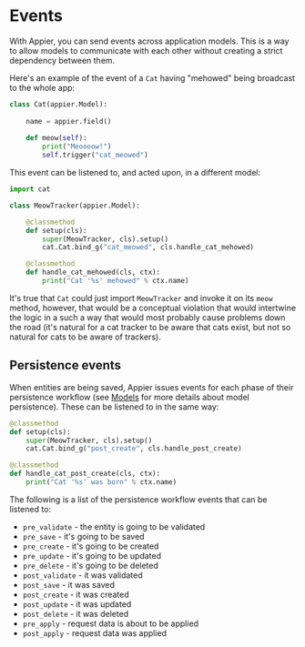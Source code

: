 # Events

With Appier, you can send events across application models. This is a way to allow
models to communicate with each other without creating a strict dependency between
them. 

Here's an example of the event of a `Cat` having "mehowed" being broadcast to the 
whole app:

```python
class Cat(appier.Model):
    
    name = appier.field()
	
    def meow(self):
        print("Meoooow!")
        self.trigger("cat_meowed")
``` 

This event can be listened to, and acted upon, in a different model:

```python
import cat

class MeowTracker(appier.Model):

    @classmethod
    def setup(cls):
        super(MeowTracker, cls).setup()
        cat.Cat.bind_g("cat_meowed", cls.handle_cat_mehowed)

    @classmethod
    def handle_cat_mehowed(cls, ctx):
        print("Cat '%s' mehowed" % ctx.name)
``` 

It's true that `Cat` could just import `MeowTracker` and invoke it
on its `meow` method, however, that would be a conceptual violation
that would intertwine the logic in a such a way that would most probably
cause problems down the road (it's natural for a cat tracker to be aware
that cats exist, but not so natural for cats to be aware of trackers).

## Persistence events

When entities are being saved, Appier issues events for each phase
of their persistence workflow (see [Models](models.md) for more
details about model persistence). These can be listened to in the 
same way:

```python
@classmethod
def setup(cls):
    super(MeowTracker, cls).setup()
    cat.Cat.bind_g("post_create", cls.handle_post_create)

@classmethod
def handle_cat_post_create(cls, ctx):
    print("Cat '%s' was born" % ctx.name)
```

The following is a list of the persistence workflow events that 
can be listened to:

* `pre_validate` - the entity is going to be validated
* `pre_save` - it's going to be saved
* `pre_create` - it's going to be created
* `pre_update` - it's going to be updated
* `pre_delete` - it's going to be deleted
* `post_validate` - it was validated
* `post_save` - it was saved
* `post_create` - it was created
* `post_update` - it was updated
* `post_delete` - it was deleted
* `pre_apply` - request data is about to be applied
* `post_apply` - request data was applied
